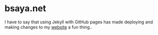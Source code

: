 # bsaya.net

I have to say that using Jekyll with GitHub pages has made deploying and making changes to my [website](https://bsaya.net) a fun thing..
